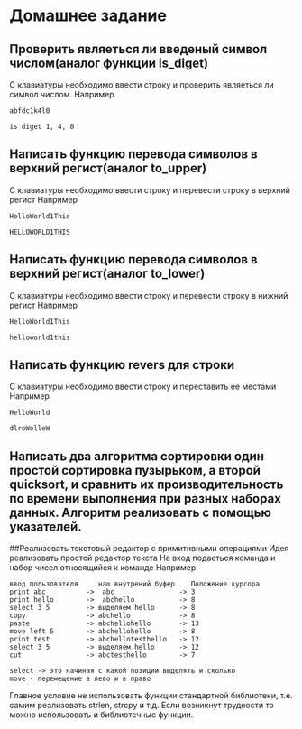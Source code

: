 # Домашнее задание
## Проверить являеться ли введеный символ числом(аналог функции is_diget)
С клавиатуры необходимо ввести строку и проверить являеться ли символ числом.
Например
```
abfdc1k4l0

is diget 1, 4, 0
```

## Написать функцию перевода символов в верхний регист(аналог to_upper)
С клавиатуры необходимо ввести строку и перевести строку в верхний регист
Например
```
HelloWorld1This

HELLOWORLD1THIS
```

## Написать функцию перевода символов в верхний регист(аналог to_lower)
С клавиатуры необходимо ввести строку и перевести строку в нижний регист
Например
```
HelloWorld1This

helloworld1this
```

## Написать функцию revers для строки
С клавиатуры необходимо ввести строку и переставить ее местами
Например
```
HelloWorld

dlroWolleW
```

## Написать два алгоритма сортировки один простой сортировка пузырьком, а второй quicksort, и сравнить их производительность по времени выполнения при разных наборах данных. Алгоритм реализовать с помощью указателей.


##Реализовать текстовый редактор с примитивными операциями
Идея реализовать простой редактор текста
На вход подаеться команда и набор чисел относящийся к команде
Например:
```
ввод пользователя     наш внутрений буфер    Положение курсора
print abc          ->  abc                -> 3
print hello        ->  abchello           -> 8
select 3 5         -> выделяем hello      -> 8
copy               -> abchello            -> 8
paste              -> abchellohello       -> 13
move left 5        -> abchellohello       -> 8
print test         -> abchellotesthello   -> 12
select 3 5         -> выделяем hello      -> 12
cut                -> abctesthello        -> 7

select -> это начиная с какой позиции выделять и сколько
move - перемещение в лево и в право
```

Главное условие не использовать функции стандартной библиотеки, т.е. самим реализовать strlen, strcpy и т.д. Если возникнут трудности то можно использовать и библиотечные функции.